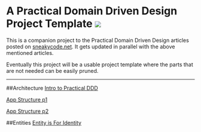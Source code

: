# A Practical Domain Driven Design Project Template ![](https://travis-ci.org/SneakyPeet/SimpleDDD.svg?branch=master)

This is a companion project to the Practical Domain Driven Design articles posted on [sneakycode.net](http://sneakycode.net).
It gets updated in parallel with the above mentioned articles.

Eventually this project will be a usable project template where the parts that are not needed can be easily pruned.

___

##Architecture
[Intro to Practical DDD](http://sneakycode.net/intro-to-practical-domain-driven-design/)

[App Structure p1](http://sneakycode.net/domain-driven-design-app-structure/)

[App Structure p2](http://sneakycode.net/domain-driven-design-app-structure-part-2/)

##Entities
[Entity is For Identity](http://sneakycode.net/entity-is-for-identity/)
